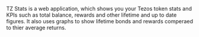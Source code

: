 TZ Stats is a web application, which shows you your Tezos token stats and KPIs such as total balance, rewards and other lifetime and up to date figures.
It also uses graphs to show lifetime bonds and rewards comperaed to thier average returns.
